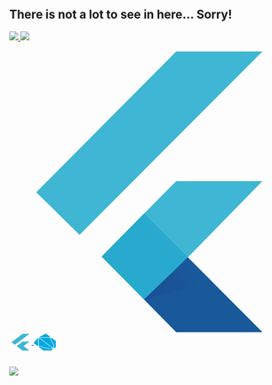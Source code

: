 ## There is not a lot to see in here... Sorry!
 <div>
  <a href="https://github.com/cl0v">
  <img height="180em" src="https://github-readme-stats.vercel.app/api?username=cl0v&show_icons=true&theme=dracula&include_all_commits=true&count_private=true"/>
  <img height="180em" src="https://github-readme-stats.vercel.app/api/top-langs/?username=cl0v&layout=compact&langs_count=7&theme=dracula"/>
</div>
<div style="display: inline_block"><br>
  <svg viewBox="0 0 128 128">
<g fill="#3FB6D3"><path d="M12.3 64.2L76.3 0h39.4L32.1 83.6zM76.3 128h39.4L81.6 93.9l34.1-34.8H76.3L42.2 93.5z"></path></g><path fill="#27AACD" d="M81.6 93.9l-20-20-19.4 19.6 19.4 19.6z"></path><path fill="#19599A" d="M115.7 128L81.6 93.9l-20 19.2L76.3 128z"></path><linearGradient id="flutter-original-a" gradientUnits="userSpaceOnUse" x1="59.365" y1="116.36" x2="86.825" y2="99.399"><stop offset="0" stop-color="#1b4e94"></stop><stop offset=".63" stop-color="#1a5497"></stop><stop offset="1" stop-color="#195a9b"></stop></linearGradient><path fill="url(#flutter-original-a)" d="M61.6 113.1l30.8-8.4-10.8-10.8z"></path>
</svg>
  <img align="center" alt="flutter" height="30" width="40" src="https://raw.githubusercontent.com/devicons/devicon/master/icons/flutter/flutter-plain.svg">
  <img align="center" alt="dart" height="30" width="40" src="https://github.com/devicons/devicon/blob/master/icons/dart/dart-plain.svg">
<!--   <img align="right" alt="Rafa-yoda" src="https://cdn.discordapp.com/attachments/795358919417397249/825430589581688872/hi.gif"> -->
</div>
  
  ##
 
<div> 
  <a href="https://instagram.com/marceloviana_f/" target="_blank"><img src="https://img.shields.io/badge/-Instagram-%23E4405F?style=for-the-badge&logo=instagram&logoColor=white" target="_blank"></a>
 
<!--   ![Snake animation](https://github.com/rafaballerini/rafaballerini/blob/output/github-contribution-grid-snake.svg) -->
 
</div>
